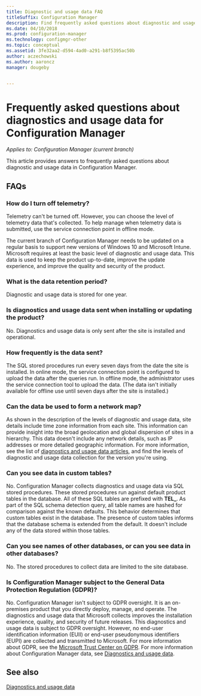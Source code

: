 ```yaml
---
title: Diagnostic and usage data FAQ
titleSuffix: Configuration Manager
description: Find frequently asked questions about diagnostic and usage data for Configuration Manager.
ms.date: 04/10/2018
ms.prod: configuration-manager
ms.technology: configmgr-other
ms.topic: conceptual
ms.assetid: 3fe32aa2-d594-4ad0-a291-b8f5395ac50b
author: aczechowski
ms.author: aaroncz
manager: dougeby


---
```

# Frequently asked questions about diagnostics and usage data for Configuration Manager

*Applies to: Configuration Manager (current branch)*

This article provides answers to frequently asked questions about diagnostic and usage data in Configuration Manager.

## FAQs

###  <a name="bkmk_off"></a> How do I turn off telemetry?  
Telemetry can't be turned off. However, you can choose the level of telemetry data that's collected. To help manage when telemetry data is submitted, use the service connection point in offline mode.

The current branch of Configuration Manager needs to be updated on a regular basis to support new versions of Windows 10 and Microsoft Intune. Microsoft requires at least the basic level of diagnostic and usage data. This data is used to keep the product up-to-date, improve the update experience, and improve the quality and security of the product.

###  <a name="bkmk_retention"></a> What is the data retention period?  
 Diagnostic and usage data is stored for one year.  

###  <a name="bkmk_update"></a> Is diagnostics and usage data sent when installing or updating the product?  
 No. Diagnostics and usage data is only sent after the site is installed and operational.  

###  <a name="bkmk_frequency"></a> How frequently is the data sent?  
 The SQL stored procedures run every seven days from the date the site is installed. In online mode, the service connection point is configured to upload the data after the queries run. In offline mode, the administrator uses the service connection tool to upload the data. (The data isn't initially available for offline use until seven days after the site is installed.)  

###  <a name="bkmk_network"></a> Can the data be used to form a network map?  
 As shown in the description of the levels of diagnostic and usage data, site details include time zone information from each site. This information can provide insight into the broad geolocation and global dispersion of sites in a hierarchy. This data doesn't include any network details, such as IP addresses or more detailed geographic information. For more information, see the list of [diagnostics and usage data articles](/sccm/core/plan-design/diagnostics/diagnostics-and-usage-data#articles), and find the levels of diagnostic and usage data collection for the version you're using.


###  <a name="bkmk_tables"></a> Can you see data in custom tables?  
 No. Configuration Manager collects diagnostics and usage data via SQL stored procedures. These stored procedures run against default product tables in the database. All of these SQL tables are prefixed with **TEL_**. As part of the SQL schema detection query, all table names are hashed for comparison against the known defaults. This behavior determines that custom tables exist in the database. The presence of custom tables informs that the database schema is extended from the default. It doesn't include any of the data stored within those tables.  

###  <a name="bkmk_databases"></a> Can you see names of other databases, or can you see data in other databases? 
 No. The stored procedures to collect data are limited to the site database.  

### <a name="bkmk_gdpr"></a> Is Configuration Manager subject to the General Data Protection Regulation (GDPR)?
 No. Configuration Manager isn't subject to GDPR oversight. It is an on-premises product that you directly deploy, manage, and operate. The diagnostics and usage data that Microsoft collects improves the installation experience, quality, and security of future releases. This diagnostics and usage data is subject to GDPR oversight. However, no end-user identification information (EUII) or end-user pseudonymous identifiers (EUPI) are collected and transmitted to Microsoft. For more information about GDPR, see the [Microsoft Trust Center on GDPR](https://microsoft.com/gdpr). For more information about Configuration Manager data, see [Diagnostics and usage data](/sccm/core/plan-design/diagnostics/diagnostics-and-usage-data).


## See also  
 [Diagnostics and usage data](/sccm/core/plan-design/diagnostics/diagnostics-and-usage-data)
